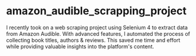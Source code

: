 # amazon_audible_scrapping_project
 I recently took on a web scraping project using Selenium 4 to extract data from Amazon Audible. With advanced features, I automated the process of collecting book titles, authors &amp; reviews. This saved me time and effort while providing valuable insights into the platform's content.
